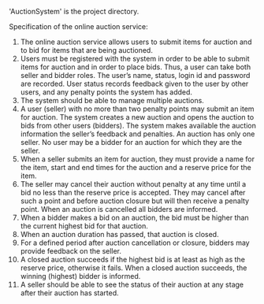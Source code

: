 'AuctionSystem' is the project directory. 

Specification of the online auction service:   
1. The online auction service allows users to submit items for auction and to bid for items that are being auctioned.
2. Users must be registered with the system in order to be able to submit items for auction and in order to place bids. Thus, a user can take both seller and bidder roles. The user’s name, status, login id and password are recorded. User status records feedback given to the user by other users, and any penalty points the system has added.
3. The system should be able to manage multiple auctions.
4. A user (seller) with no more than two penalty points may submit an item for auction. The system creates a new auction and opens the auction to bids from other users (bidders). The system makes available the auction information the seller’s feedback and penalties. An auction has only one seller. No user may be a bidder for an auction for which they are the seller.
5. When a seller submits an item for auction, they must provide a name for the item, start and end times for the auction and a reserve price for the item.
6. The seller may cancel their auction without penalty at any time until a bid no less than the reserve price is accepted. They may cancel after such a point and before auction closure but will then receive a penalty point. When an auction is cancelled all bidders are informed.
7. When a bidder makes a bid on an auction, the bid must be higher than the current highest bid for that auction.
8. When an auction duration has passed, that auction is closed.
9. For a defined period after auction cancellation or closure, bidders may provide feedback on the seller.
10. A closed auction succeeds if the highest bid is at least as high as the reserve price, otherwise it fails. When a closed auction succeeds, the winning (highest) bidder is informed.
11. A seller should be able to see the status of their auction at any stage after their auction has started.





